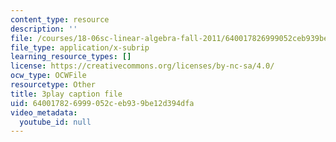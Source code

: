 ```yaml
---
content_type: resource
description: ''
file: /courses/18-06sc-linear-algebra-fall-2011/640017826999052ceb939be12d394dfa_23LLB9mNJvc.srt
file_type: application/x-subrip
learning_resource_types: []
license: https://creativecommons.org/licenses/by-nc-sa/4.0/
ocw_type: OCWFile
resourcetype: Other
title: 3play caption file
uid: 64001782-6999-052c-eb93-9be12d394dfa
video_metadata:
  youtube_id: null
---
```

